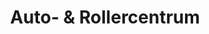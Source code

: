 ---
title: "Auto- & Rollercentrum"
url: /niedergoersdorf/auto-und-rollercentrum/
shop: Autowerkstatt
---